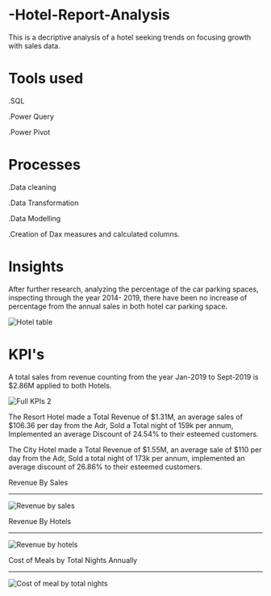 # -Hotel-Report-Analysis
This is a decriptive analysis of a hotel seeking trends on focusing 
growth with sales data.

# Tools used
.SQL

.Power Query

.Power Pivot

# Processes
.Data cleaning

.Data Transformation

.Data Modelling

.Creation of Dax measures 
and calculated columns.

# Insights
After further research, analyzing the percentage of the car parking spaces,
inspecting through the year 2014- 2019, there have been no increase of percentage
from the annual sales in both hotel car parking space.



![Hotel table](https://github.com/OnojaJay/-Hotel-Report-Analysis/assets/150855482/2ab09d14-d17f-4026-b9d1-4228896ef74c)



# KPI's
A total sales from revenue counting from the year Jan-2019 to Sept-2019 is $2.86M applied to both Hotels.

![Full KPIs 2](https://github.com/OnojaJay/-Hotel-Report-Analysis/assets/150855482/9b59b28a-a86c-4d2d-920d-35a7b9e6897f)


The Resort Hotel made a Total Revenue of $1.31M, an average sales of $106.36 per day from the Adr, Sold a
Total night of 159k per annum, Implemented an average Discount of 24.54% to their esteemed customers.

The City Hotel made a Total Revenue of $1.55M, an average sale of $110 per day from the Adr, 
Sold a total night of 173k per annum, implemented an average discount of 26.86% to their esteemed customers.


Revenue By Sales
_________________

![Revenue by sales](https://github.com/OnojaJay/-Hotel-Report-Analysis/assets/150855482/f85e8b97-f6fc-4eff-9115-e871acb818bc)


Revenue By Hotels
__________________

![Revenue by hotels](https://github.com/OnojaJay/-Hotel-Report-Analysis/assets/150855482/48231392-338c-4720-bab9-f96e8c31e1f6)



Cost of Meals by Total Nights Annually
_____________________________________

![Cost of meal by total nights](https://github.com/OnojaJay/-Hotel-Report-Analysis/assets/150855482/a2b1dd15-da69-4108-82de-e0aa5a45828a)
